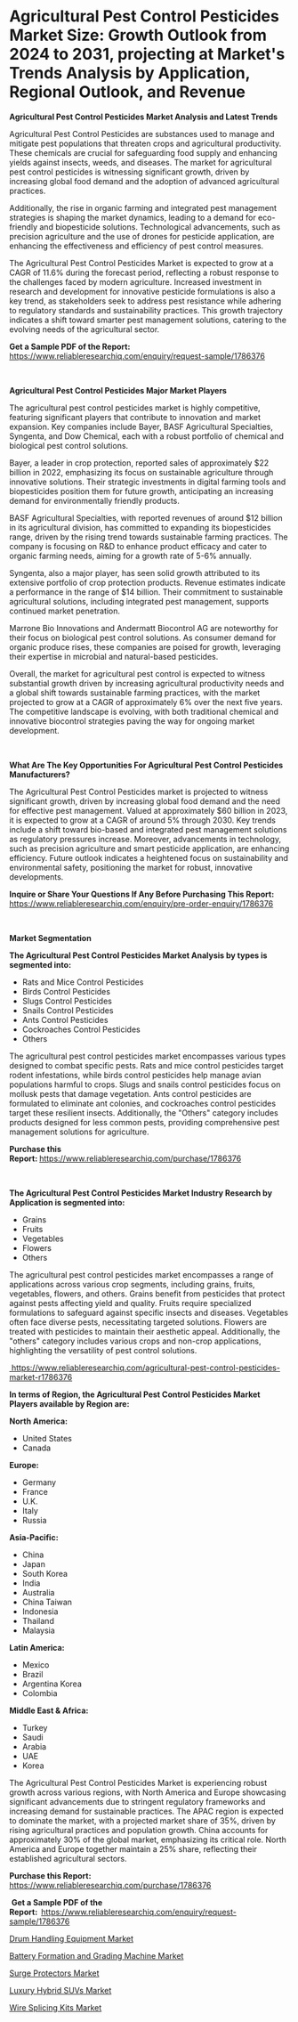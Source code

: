 <p><h1>Agricultural Pest Control Pesticides Market Size: Growth Outlook from 2024 to 2031, projecting at Market's Trends Analysis by Application, Regional Outlook, and Revenue</h1></p><p><strong>Agricultural Pest Control Pesticides Market Analysis and Latest Trends</strong></p>
<p><p>Agricultural Pest Control Pesticides are substances used to manage and mitigate pest populations that threaten crops and agricultural productivity. These chemicals are crucial for safeguarding food supply and enhancing yields against insects, weeds, and diseases. The market for agricultural pest control pesticides is witnessing significant growth, driven by increasing global food demand and the adoption of advanced agricultural practices. </p><p>Additionally, the rise in organic farming and integrated pest management strategies is shaping the market dynamics, leading to a demand for eco-friendly and biopesticide solutions. Technological advancements, such as precision agriculture and the use of drones for pesticide application, are enhancing the effectiveness and efficiency of pest control measures. </p><p>The Agricultural Pest Control Pesticides Market is expected to grow at a CAGR of 11.6% during the forecast period, reflecting a robust response to the challenges faced by modern agriculture. Increased investment in research and development for innovative pesticide formulations is also a key trend, as stakeholders seek to address pest resistance while adhering to regulatory standards and sustainability practices. This growth trajectory indicates a shift toward smarter pest management solutions, catering to the evolving needs of the agricultural sector.</p></p>
<p><strong>Get a Sample PDF of the Report:&nbsp;</strong> <a href="https://www.reliableresearchiq.com/enquiry/request-sample/1786376?utm_campaign=1498&utm_medium=2&utm_source=Github&utm_content=ia&utm_term=09102024&utm_id=agricultural-pest-control-pesticides">https://www.reliableresearchiq.com/enquiry/request-sample/1786376</a></p>
<p>&nbsp;</p>
<p><strong>Agricultural Pest Control Pesticides Major Market Players</strong></p>
<p><p>The agricultural pest control pesticides market is highly competitive, featuring significant players that contribute to innovation and market expansion. Key companies include Bayer, BASF Agricultural Specialties, Syngenta, and Dow Chemical, each with a robust portfolio of chemical and biological pest control solutions.</p><p>Bayer, a leader in crop protection, reported sales of approximately $22 billion in 2022, emphasizing its focus on sustainable agriculture through innovative solutions. Their strategic investments in digital farming tools and biopesticides position them for future growth, anticipating an increasing demand for environmentally friendly products.</p><p>BASF Agricultural Specialties, with reported revenues of around $12 billion in its agricultural division, has committed to expanding its biopesticides range, driven by the rising trend towards sustainable farming practices. The company is focusing on R&D to enhance product efficacy and cater to organic farming needs, aiming for a growth rate of 5-6% annually.</p><p>Syngenta, also a major player, has seen solid growth attributed to its extensive portfolio of crop protection products. Revenue estimates indicate a performance in the range of $14 billion. Their commitment to sustainable agricultural solutions, including integrated pest management, supports continued market penetration.</p><p>Marrone Bio Innovations and Andermatt Biocontrol AG are noteworthy for their focus on biological pest control solutions. As consumer demand for organic produce rises, these companies are poised for growth, leveraging their expertise in microbial and natural-based pesticides.</p><p>Overall, the market for agricultural pest control is expected to witness substantial growth driven by increasing agricultural productivity needs and a global shift towards sustainable farming practices, with the market projected to grow at a CAGR of approximately 6% over the next five years. The competitive landscape is evolving, with both traditional chemical and innovative biocontrol strategies paving the way for ongoing market development.</p></p>
<p>&nbsp;</p>
<p><strong>What Are The Key Opportunities For Agricultural Pest Control Pesticides Manufacturers?</strong></p>
<p><p>The Agricultural Pest Control Pesticides market is projected to witness significant growth, driven by increasing global food demand and the need for effective pest management. Valued at approximately $60 billion in 2023, it is expected to grow at a CAGR of around 5% through 2030. Key trends include a shift toward bio-based and integrated pest management solutions as regulatory pressures increase. Moreover, advancements in technology, such as precision agriculture and smart pesticide application, are enhancing efficiency. Future outlook indicates a heightened focus on sustainability and environmental safety, positioning the market for robust, innovative developments.</p></p>
<p><strong>Inquire or Share Your Questions If Any Before Purchasing This Report:</strong> <a href="https://www.reliableresearchiq.com/enquiry/pre-order-enquiry/1786376?utm_campaign=1498&utm_medium=2&utm_source=Github&utm_content=ia&utm_term=09102024&utm_id=agricultural-pest-control-pesticides">https://www.reliableresearchiq.com/enquiry/pre-order-enquiry/1786376</a></p>
<p>&nbsp;</p>
<p><strong>Market Segmentation</strong></p>
<p><strong>The Agricultural Pest Control Pesticides Market Analysis by types is segmented into:</strong></p>
<p><ul><li>Rats and Mice Control Pesticides</li><li>Birds Control Pesticides</li><li>Slugs Control Pesticides</li><li>Snails Control Pesticides</li><li>Ants Control Pesticides</li><li>Cockroaches Control Pesticides</li><li>Others</li></ul></p>
<p><p>The agricultural pest control pesticides market encompasses various types designed to combat specific pests. Rats and mice control pesticides target rodent infestations, while birds control pesticides help manage avian populations harmful to crops. Slugs and snails control pesticides focus on mollusk pests that damage vegetation. Ants control pesticides are formulated to eliminate ant colonies, and cockroaches control pesticides target these resilient insects. Additionally, the "Others" category includes products designed for less common pests, providing comprehensive pest management solutions for agriculture.</p></p>
<p><strong>Purchase this Report:&nbsp;</strong><a href="https://www.reliableresearchiq.com/purchase/1786376?utm_campaign=1498&utm_medium=2&utm_source=Github&utm_content=ia&utm_term=09102024&utm_id=agricultural-pest-control-pesticides">https://www.reliableresearchiq.com/purchase/1786376</a></p>
<p>&nbsp;</p>
<p><strong>The Agricultural Pest Control Pesticides Market Industry Research by Application is segmented into:</strong></p>
<p><ul><li>Grains</li><li>Fruits</li><li>Vegetables</li><li>Flowers</li><li>Others</li></ul></p>
<p><p>The agricultural pest control pesticides market encompasses a range of applications across various crop segments, including grains, fruits, vegetables, flowers, and others. Grains benefit from pesticides that protect against pests affecting yield and quality. Fruits require specialized formulations to safeguard against specific insects and diseases. Vegetables often face diverse pests, necessitating targeted solutions. Flowers are treated with pesticides to maintain their aesthetic appeal. Additionally, the "others" category includes various crops and non-crop applications, highlighting the versatility of pest control solutions.</p></p>
<p><a href="https://www.reliableresearchiq.com/agricultural-pest-control-pesticides-market-r1786376?utm_campaign=1498&utm_medium=2&utm_source=Github&utm_content=ia&utm_term=09102024&utm_id=agricultural-pest-control-pesticides">&nbsp;https://www.reliableresearchiq.com/agricultural-pest-control-pesticides-market-r1786376</a></p>
<p><strong>In terms of Region, the Agricultural Pest Control Pesticides Market Players available by Region are:</strong></p>
<p>
    <p> <strong> North America: </strong>
        <ul>
            <li>United States</li>
            <li>Canada</li>
        </ul>
        </p> 
    <p> <strong> Europe: </strong>
        <ul>
            <li>Germany</li>
            <li>France</li>
            <li>U.K.</li>
            <li>Italy</li>
            <li>Russia</li>
        </ul>
        </p> 
    <p> <strong> Asia-Pacific: </strong>
        <ul>
            <li>China</li>
            <li>Japan</li>
            <li>South Korea</li>
            <li>India</li>
            <li>Australia</li>
            <li>China Taiwan</li>
            <li>Indonesia</li>
            <li>Thailand</li>
            <li>Malaysia</li>
        </ul>
        </p> 
    <p> <strong> Latin America: </strong>
        <ul>
            <li>Mexico</li>
            <li>Brazil</li>
            <li>Argentina Korea</li>
            <li>Colombia</li>
        </ul>
        </p> 
    <p> <strong> Middle East & Africa: </strong>
        <ul>
            <li>Turkey</li>
            <li>Saudi</li>
            <li>Arabia</li>
            <li>UAE</li>
            <li>Korea</li>
        </ul>
    </p>
    </p>
<p><p>The Agricultural Pest Control Pesticides Market is experiencing robust growth across various regions, with North America and Europe showcasing significant advancements due to stringent regulatory frameworks and increasing demand for sustainable practices. The APAC region is expected to dominate the market, with a projected market share of 35%, driven by rising agricultural practices and population growth. China accounts for approximately 30% of the global market, emphasizing its critical role. North America and Europe together maintain a 25% share, reflecting their established agricultural sectors.</p></p>
<p><strong>Purchase this Report: </strong><a href="https://www.reliableresearchiq.com/purchase/1786376?utm_campaign=1498&utm_medium=2&utm_source=Github&utm_content=ia&utm_term=09102024&utm_id=agricultural-pest-control-pesticides">https://www.reliableresearchiq.com/purchase/1786376</a></p>
<p>&nbsp;<strong>Get a Sample PDF of the Report:&nbsp;&nbsp;</strong><a href="https://www.reliableresearchiq.com/enquiry/request-sample/1786376?utm_campaign=1498&utm_medium=2&utm_source=Github&utm_content=ia&utm_term=09102024&utm_id=agricultural-pest-control-pesticides">https://www.reliableresearchiq.com/enquiry/request-sample/1786376</a></p>
<p><strong></strong></p>
<p><p><a href="https://www.linkedin.com/pulse/how-regional-markets-adapting-drum-handling-equipment-market-ckrsf?trackingId=XGQle9RaT3KR8KXAJGdGXA%3D%3D&utm_campaign=1498&utm_medium=2&utm_source=Github&utm_content=ia&utm_term=09102024&utm_id=agricultural-pest-control-pesticides">Drum Handling Equipment Market</a></p><p><a href="https://github.com/NargisHussain75/Market-Research-Report-List-1/blob/main/battery-formation-and-grading-machine-market.md?utm_campaign=1498&utm_medium=2&utm_source=Github&utm_content=ia&utm_term=09102024&utm_id=agricultural-pest-control-pesticides">Battery Formation and Grading Machine Market</a></p><p><a href="https://www.linkedin.com/pulse/surge-protectors-market-report-product-type-power-spdsignal-orcvf?utm_campaign=1498&utm_medium=2&utm_source=Github&utm_content=ia&utm_term=09102024&utm_id=agricultural-pest-control-pesticides">Surge Protectors Market</a></p><p><a href="https://www.linkedin.com/pulse/luxury-hybrid-suvs-market-evolution-key-trends-regional-xd9lc?utm_campaign=1498&utm_medium=2&utm_source=Github&utm_content=ia&utm_term=09102024&utm_id=agricultural-pest-control-pesticides">Luxury Hybrid SUVs Market</a></p><p><a href="https://www.linkedin.com/pulse/emerging-technologies-reshaping-wire-splicing-kits-dqwwe?utm_campaign=1498&utm_medium=2&utm_source=Github&utm_content=ia&utm_term=09102024&utm_id=agricultural-pest-control-pesticides">Wire Splicing Kits Market</a></p></p>